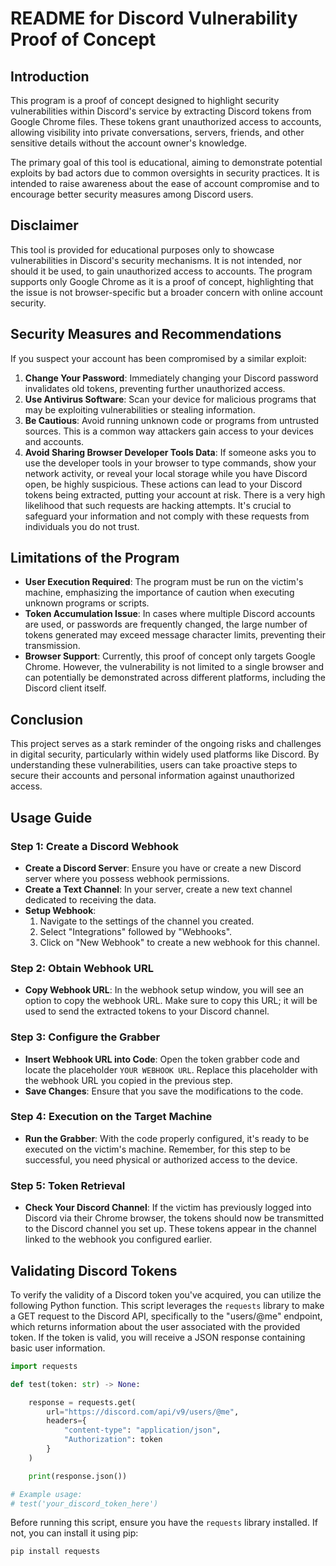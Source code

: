 # README for Discord Vulnerability Proof of Concept

## Introduction

This program is a proof of concept designed to highlight security vulnerabilities within Discord's service by extracting Discord tokens from Google Chrome files. These tokens grant unauthorized access to accounts, allowing visibility into private conversations, servers, friends, and other sensitive details without the account owner's knowledge.

The primary goal of this tool is educational, aiming to demonstrate potential exploits by bad actors due to common oversights in security practices. It is intended to raise awareness about the ease of account compromise and to encourage better security measures among Discord users.

## Disclaimer

This tool is provided for educational purposes only to showcase vulnerabilities in Discord's security mechanisms. It is not intended, nor should it be used, to gain unauthorized access to accounts. The program supports only Google Chrome as it is a proof of concept, highlighting that the issue is not browser-specific but a broader concern with online account security.

## Security Measures and Recommendations

If you suspect your account has been compromised by a similar exploit:

1. **Change Your Password**: Immediately changing your Discord password invalidates old tokens, preventing further unauthorized access.
2. **Use Antivirus Software**: Scan your device for malicious programs that may be exploiting vulnerabilities or stealing information.
3. **Be Cautious**: Avoid running unknown code or programs from untrusted sources. This is a common way attackers gain access to your devices and accounts.
4. **Avoid Sharing Browser Developer Tools Data**: If someone asks you to use the developer tools in your browser to type commands, show your network activity, or reveal your local storage while you have Discord open, be highly suspicious. These actions can lead to your Discord tokens being extracted, putting your account at risk. There is a very high likelihood that such requests are hacking attempts. It's crucial to safeguard your information and not comply with these requests from individuals you do not trust.

## Limitations of the Program

- **User Execution Required**: The program must be run on the victim's machine, emphasizing the importance of caution when executing unknown programs or scripts.
- **Token Accumulation Issue**: In cases where multiple Discord accounts are used, or passwords are frequently changed, the large number of tokens generated may exceed message character limits, preventing their transmission.
- **Browser Support**: Currently, this proof of concept only targets Google Chrome. However, the vulnerability is not limited to a single browser and can potentially be demonstrated across different platforms, including the Discord client itself.

## Conclusion

This project serves as a stark reminder of the ongoing risks and challenges in digital security, particularly within widely used platforms like Discord. By understanding these vulnerabilities, users can take proactive steps to secure their accounts and personal information against unauthorized access.



## Usage Guide

### Step 1: Create a Discord Webhook

- **Create a Discord Server**: Ensure you have or create a new Discord server where you possess webhook permissions.
- **Create a Text Channel**: In your server, create a new text channel dedicated to receiving the data.
- **Setup Webhook**:
  1. Navigate to the settings of the channel you created.
  2. Select "Integrations" followed by "Webhooks".
  3. Click on "New Webhook" to create a new webhook for this channel.

### Step 2: Obtain Webhook URL

- **Copy Webhook URL**: In the webhook setup window, you will see an option to copy the webhook URL. Make sure to copy this URL; it will be used to send the extracted tokens to your Discord channel.

### Step 3: Configure the Grabber

- **Insert Webhook URL into Code**: Open the token grabber code and locate the placeholder ```YOUR WEBHOOK URL```. Replace this placeholder with the webhook URL you copied in the previous step.
- **Save Changes**: Ensure that you save the modifications to the code.

### Step 4: Execution on the Target Machine

- **Run the Grabber**: With the code properly configured, it's ready to be executed on the victim's machine. Remember, for this step to be successful, you need physical or authorized access to the device.

### Step 5: Token Retrieval

- **Check Your Discord Channel**: If the victim has previously logged into Discord via their Chrome browser, the tokens should now be transmitted to the Discord channel you set up. These tokens appear in the channel linked to the webhook you configured earlier.

## Validating Discord Tokens

To verify the validity of a Discord token you've acquired, you can utilize the following Python function. This script leverages the `requests` library to make a GET request to the Discord API, specifically to the "users/@me" endpoint, which returns information about the user associated with the provided token. If the token is valid, you will receive a JSON response containing basic user information.

```python
import requests

def test(token: str) -> None:

    response = requests.get(
        url="https://discord.com/api/v9/users/@me",
        headers={
            "content-type": "application/json",
            "Authorization": token
        }
    )

    print(response.json())

# Example usage:
# test('your_discord_token_here')
```

Before running this script, ensure you have the `requests` library installed. If not, you can install it using pip:

```shell
pip install requests
```
